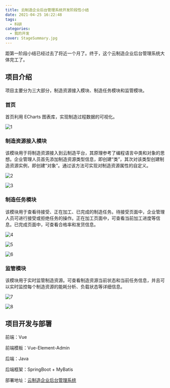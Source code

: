 ```yaml
---
title: 云制造企业后台管理系统开发阶段性小结
date: 2021-04-25 16:22:48
tags:
  - 科研
categories:
  - 我的开发
cover: StageSummary.jpg
---
```


距第一阶段小结已经过去了将近一个月了。终于，这个云制造企业后台管理系统大体完工了。

## 项目介绍

项目主要分为三大部分，制造资源接入模块、制造任务模块和监管模块。

### 首页

首页利用 ECharts 图表库，实现制造过程数据的可视化。

![1](source@/dashboard.png)

### 制造资源接入模块

该模块用于将制造资源接入到云制造平台，其原理参考了编程语言中类和对象的思想。企业管理人员首先添加制造资源类型信息，即创建“类”，其次对该类型创建制造资源实例，即创建“对象”。通过该方法可实现对制造资源属性的自定义。

![2](source@/type.png)

![3](source@/instance.png)

### 制造任务模块

该模块用于查看待接受、正在加工、已完成的制造任务。待接受页面中，企业管理人员可进行接受或拒绝任务的操作。正在加工页面中，可查看当前加工进度等信息。已完成页面中，可查看合格率和发货信息。

![4](source@/to-be-accepted.png)

![5](source@/processing.png)

![6](source@/completed.png)

### 监管模块

该模块用于实时监管制造资源。可查看制造资源当前状态和当前任务信息，并且可以实时监控每个制造资源的能耗分析、负载状态等详细信息。

![7](source@/monitor-home.png)

![8](source@/monitor-detail.png)

## 项目开发与部署

前端：Vue

前端模板：Vue-Element-Admin

后端：Java

后端框架：SpringBoot + MyBatis

部署地址：[云制造企业后台管理系统](https://www.imcao.cn/ess)
